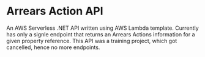 # Arrears Action API

An AWS Serverless .NET API written using AWS Lambda template. Currently has only a signle endpoint that returns an Arrears Actions information
for a given property reference. This API was a training project, which got cancelled, hence no more endpoints.
